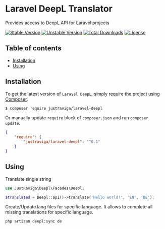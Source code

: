 # Laravel DeepL Translator

Provides access to DeepL API for Laravel projects

[![Stable Version][badge_stable]][link_packagist]
[![Unstable Version][badge_unstable]][link_packagist]
[![Total Downloads][badge_downloads]][link_packagist]
[![License][badge_license]][link_license]

## Table of contents

* [Installation](#installation)
* [Using](#using)

## Installation

To get the latest version of `Laravel DeepL`, simply require the project using [Composer](https://getcomposer.org):

```bash
$ composer require justraviga/laravel-deepl
```

Or manually update `require` block of `composer.json` and run `composer update`.

```json
{
    "require": {
        "justraviga/laravel-deepl": "^0.1"
    }
}
```

## Using

Translate single string

```php
use JustRaviga\Deepl\Facades\Deepl;

$translated = Deepl::api()->translate('Hello world!', 'EN', 'DE');
```


Create/Update lang files for specific language. It allows to complete all missing translations for specific language.

```shell
php artisan deepl:sync de
```

[badge_downloads]:      https://img.shields.io/packagist/dt/justraviga/laravel-deepl.svg?style=flat-square

[badge_license]:        https://img.shields.io/packagist/l/justraviga/laravel-deepl.svg?style=flat-square

[badge_stable]:         https://img.shields.io/github/v/release/justraviga/laravel-deepl?label=stable&style=flat-square

[badge_unstable]:       https://img.shields.io/badge/unstable-dev--main-orange?style=flat-square

[link_license]:         LICENSE

[link_packagist]:       https://packagist.org/packages/justraviga/laravel-deepl
